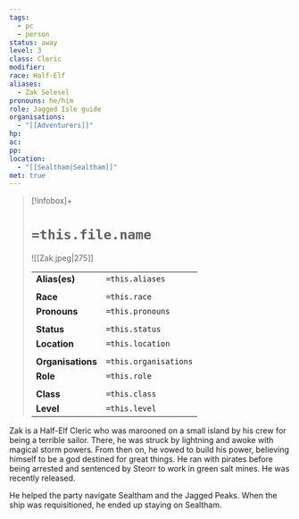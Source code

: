```yaml
---
tags:
  - pc
  - person
status: away
level: 3
class: Cleric
modifier: 
race: Half-Elf
aliases:
  - Zak Selesel
pronouns: he/him
role: Jagged Isle guide
organisations:
  - "[[Adventurers]]"
hp: 
ac: 
pp: 
location:
  - "[[Sealtham|Sealtham]]"
met: true
---
```


> [!infobox]+
> 
> # `=this.file.name`
> ![[Zak.jpeg|275]]
> 
> | | |
> | --- | --- |
> | **Alias(es)** | `=this.aliases` |
> | | | 
> | **Race** | `=this.race` |
> | **Pronouns** | `=this.pronouns` |
> | | | 
> | **Status** | `=this.status` | 
> | **Location** | `=this.location` |
> | | | 
> | **Organisations** | `=this.organisations` |
> | **Role** | `=this.role` |
> | | | 
> | **Class** | `=this.class` |
> | **Level** | `=this.level` | 

Zak is a Half-Elf Cleric who was marooned on a small island by his crew for being a terrible sailor. There, he was struck by lightning and awoke with magical storm powers. From then on, he vowed to build his power, believing himself to be a god destined for great things. He ran with pirates before being arrested and sentenced by Steorr to work in green salt mines. He was recently released.

He helped the party navigate Sealtham and the Jagged Peaks. When the ship was requisitioned, he ended up staying on Sealtham. 
